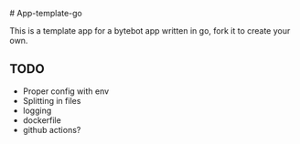 # App-template-go

This is a template app for a bytebot app written in go, fork it to create your own.


## TODO

- Proper config with env
- Splitting in files
- logging
- dockerfile
- github actions?
